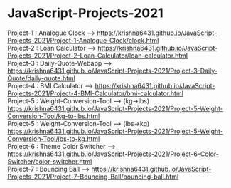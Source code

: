 # JavaScript-Projects-2021
Project-1 : Analogue Clock --> https://krishna6431.github.io/JavaScript-Projects-2021/Project-1-Analogue-Clock/clock.html<br>
Project-2 : Loan Calculator --> https://krishna6431.github.io/JavaScript-Projects-2021/Project-2-Loan-Calculator/loan-calculator.html<br>
Project-3 : Daily-Quote-Webapp --> https://krishna6431.github.io/JavaScript-Projects-2021/Project-3-Daily-Quote/daily-quote.html<br>
Project-4 : BMI Calculator --> https://krishna6431.github.io/JavaScript-Projects-2021/Project-4-BMI-Calculator/bmi-calculator.html<br>
Project-5 : Weight-Conversion-Tool --> (kg->lbs) https://krishna6431.github.io/JavaScript-Projects-2021/Project-5-Weight-Conversion-Tool/kg-to-lbs.html<br>
Project-5 : Weight-Conversion-Tool --> (lbs->kg) https://krishna6431.github.io/JavaScript-Projects-2021/Project-5-Weight-Conversion-Tool/lbs-to-kg.html<br>
Project-6 : Theme Color Switcher --> https://krishna6431.github.io/JavaScript-Projects-2021/Project-6-Color-Switcher/color-switcher.html<br>
Project-7 : Bouncing Ball --> https://krishna6431.github.io/JavaScript-Projects-2021/Project-7-Bouncing-Ball/bouncing-ball.html<br>
